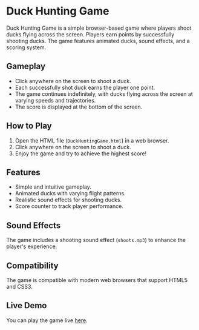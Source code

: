 # Duck Hunting Game

Duck Hunting Game is a simple browser-based game where players shoot ducks flying across the screen. Players earn points by successfully shooting ducks. The game features animated ducks, sound effects, and a scoring system.

## Gameplay

- Click anywhere on the screen to shoot a duck.
- Each successfully shot duck earns the player one point.
- The game continues indefinitely, with ducks flying across the screen at varying speeds and trajectories.
- The score is displayed at the bottom of the screen.

## How to Play

1. Open the HTML file (`DuckHuntingGame.html`) in a web browser.
2. Click anywhere on the screen to shoot a duck.
3. Enjoy the game and try to achieve the highest score!

## Features

- Simple and intuitive gameplay.
- Animated ducks with varying flight patterns.
- Realistic sound effects for shooting ducks.
- Score counter to track player performance.

## Sound Effects

The game includes a shooting sound effect (`shoots.mp3`) to enhance the player's experience.

## Compatibility

The game is compatible with modern web browsers that support HTML5 and CSS3.

## Live Demo

You can play the game live [here](https://shreyasaini003.github.io/DuckHuntingGame/).

